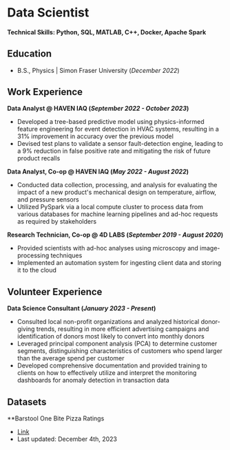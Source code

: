 # Data Scientist

#### Technical Skills: Python, SQL, MATLAB, C++, Docker, Apache Spark

## Education	
- B.S., Physics | Simon Fraser University (_December 2022_)

## Work Experience
**Data Analyst @ HAVEN IAQ (_September 2022 - October 2023_)**
- Developed a tree-based predictive model using physics-informed feature engineering for event detection in HVAC systems, resulting in a 31% improvement in accuracy over the previous model
- Devised test plans to validate a sensor fault-detection engine, leading to a 9% reduction in false 
positive rate and mitigating the risk of future product recalls

**Data Analyst, Co-op @ HAVEN IAQ (_May 2022 - August 2022_)**
- Conducted data collection, processing, and analysis for evaluating the impact of a new product's mechanical design on temperature, airflow, and pressure sensors
- Utilized PySpark via a local compute cluster to process data from various databases for machine learning pipelines and ad-hoc requests as required by stakeholders

**Research Technician, Co-op @ 4D LABS (_September 2019 - August 2020_)**
- Provided scientists with ad-hoc analyses using microscopy and image-processing techniques
- Implemented an automation system for ingesting client data and storing it to the cloud

## Volunteer Experience
**Data Science Consultant (_January 2023 - Present_)**
- Consulted local non-profit organizations and analyzed historical donor-giving trends, resulting in more efficient advertising campaigns and identification of donors most likely to convert into monthly donors
- Leveraged principal component analysis (PCA) to determine customer segments, distinguishing characteristics of customers who spend larger than the average spend per customer
- Developed comprehensive documentation and provided training to clients on how to effectively utilize and interpret the monitoring dashboards for anomaly detection in transaction data

## Datasets
**Barstool One Bite Pizza Ratings
- [Link](https://github.com/dreaminred/barstool-pizza/blob/main/data/pizza_data2.csv)
- Last updated: December 4th, 2023
